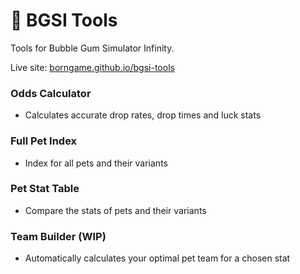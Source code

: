 # 🫧 BGSI Tools

Tools for Bubble Gum Simulator Infinity.

Live site: [borngame.github.io/bgsi-tools](https://borngame.github.io/bgsi-tools)

### Odds Calculator

- Calculates accurate drop rates, drop times and luck stats

### Full Pet Index

- Index for all pets and their variants

### Pet Stat Table

- Compare the stats of pets and their variants

### Team Builder (WIP)

- Automatically calculates your optimal pet team for a chosen stat
